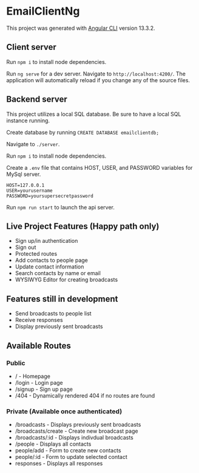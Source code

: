 # EmailClientNg

This project was generated with [Angular CLI](https://github.com/angular/angular-cli) version 13.3.2.

## Client server

Run `npm i` to install node dependencies.

Run `ng serve` for a dev server. Navigate to `http://localhost:4200/`. The application will automatically reload if you change any of the source files.

## Backend server

This project utilizes a local SQL database. Be sure to have a local SQL instance running.

Create database by running `CREATE DATABASE emailclientdb;`

Navigate to `./server`.

Run `npm i` to install node dependencies.

Create a `.env` file that contains HOST, USER, and PASSWORD variables for MySql server.

```
HOST=127.0.0.1
USER=yourusername
PASSWORD=yoursupersecretpassword
```

Run `npm run start` to launch the api server.

## Live Project Features (Happy path only)

- Sign up/in authentication
- Sign out
- Protected routes
- Add contacts to people page
- Update contact information
- Search contacts by name or email
- WYSIWYG Editor for creating broadcasts

## Features still in development

- Send broadcasts to people list
- Receive responses
- Display previously sent broadcasts

## Available Routes

### Public

- / - Homepage
- /login - Login page
- /signup - Sign up page
- /404 - Dynamically rendered 404 if no routes are found

### Private (Available once authenticated)

- /broadcasts - Displays previously sent broadcasts
- /broadcasts/create - Create new broadcast page
- /broadcasts/:id - Displays indivdual broadcasts
- /people - Displays all contacts
- people/add - Form to create new contacts
- people/:id - Form to update selected contact
- responses - Displays all responses
